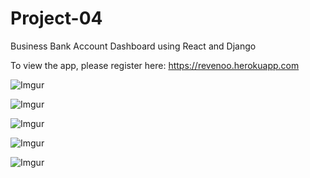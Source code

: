 # Project-04
Business Bank Account Dashboard using React and Django


To view the app, please register here: https://revenoo.herokuapp.com

![Imgur](https://i.imgur.com/riSZvLg.png)

![Imgur](https://i.imgur.com/R5m60rQ.png)

![Imgur](https://i.imgur.com/9a8SsHe.png)

![Imgur](https://i.imgur.com/rnvHWcA.png)

![Imgur](https://i.imgur.com/Xuo64Nl.png)
